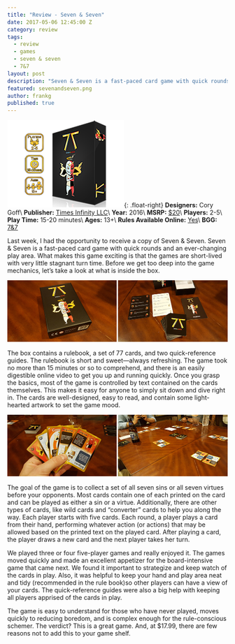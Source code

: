 ```yaml
---
title: "Review - Seven & Seven"
date: 2017-05-06 12:45:00 Z
category: review
tags:
  - review
  - games
  - seven & seven
  - 7&7
layout: post
description: "Seven & Seven is a fast-paced card game with quick rounds and an ever-changing play area."
featured: sevenandseven.png
author: frankg
published: true
---
```


![7&7](/images/7&7/cover.png){: .float-right}
**Designers:**  Cory Goff\\
**Publisher:** [Times Infinity LLC](http://www.timesinfinitygames.com)\\
**Year:** 2016\\
**MSRP:** [$20](http://www.timesinfinitygames.com)\\
**Players:** 2-5\\
**Play Time:** 15-20 minutes\\
**Ages:** 13+\\
**Rules Available Online:** [Yes](http://www.timesinfinitygames.com/img/rulebook.pdf)\\
**BGG:** [7&7](https://boardgamegeek.com/boardgame/166341/7-7)

Last week, I had the opportunity to receive a copy of Seven & Seven. Seven & Seven is a fast-paced card game with quick rounds and an ever-changing play area. What makes this game exciting is that the games are short-lived with very little stagnant turn time. Before we get too deep into the game mechanics, let’s take a look at what is inside the box.

![Seven & Seven](/images/7&7/seven1.jpg)

The box contains a rulebook, a set of 77 cards, and two quick-reference guides. The rulebook is short and sweet—always refreshing. The game took no more than 15 minutes or so to comprehend, and there is an easily digestible online video to get you up and running quickly. Once you grasp the basics, most of the game is controlled by text contained on the cards themselves. This makes it easy for anyone to simply sit down and dive right in. The cards are well-designed, easy to read, and contain some light-hearted artwork to set the game mood.

![7 & 7](/images/7&7/seven2.jpg)

The goal of the game is to collect a set of all seven sins or all seven virtues before your opponents. Most cards contain one of each printed on the card and can be played as either a sin or a virtue. Additionally, there are other types of cards, like wild cards and “converter” cards to help you along the way. Each player starts with five cards. Each round, a player plays a card from their hand, performing whatever action (or actions) that may be allowed based on the printed text on the played card. After playing a card, the player draws a new card and the next player takes her turn.

We played three or four five-player games and really enjoyed it. The games moved quickly and made an excellent appetizer for the board-intensive game that came next. We found it important to strategize and keep watch of the cards in play. Also, it was helpful to keep your hand and play area neat and tidy (recommended in the rule book)so other players can have a view of your cards. The quick-reference guides were also a big help with keeping all players apprised of the cards in play.

The game is easy to understand for those who have never played, moves quickly to reducing boredom, and is complex enough for the rule-conscious schemer. The verdict? This is a great game. And, at $17.99, there are few reasons not to add this to your game shelf.
